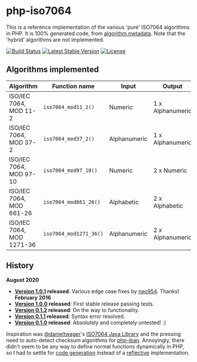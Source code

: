 php-iso7064
===========

This is a reference implementation of the various 'pure' ISO7064 algorithms in PHP. It is 100% generated code, from [algorithm metadata](https://github.com/globalcitizen/php-iso7064/blob/master/utils/algorithms.txt). Note that the 'hybrid' algorithms are not implemented.

[![Build Status](https://travis-ci.org/globalcitizen/php-iso7064.png)](https://travis-ci.org/globalcitizen/php-iso7064)
[![Latest Stable Version](https://poser.pugx.org/globalcitizen/php-iso7064/v/stable)](https://packagist.org/packages/globalcitizen/php-iso7064)
[![License](https://poser.pugx.org/globalcitizen/php-iso7064/license)](https://packagist.org/packages/globalcitizen/php-iso7064)

Algorithms implemented
----------------------

| Algorithm | Function name | Input | Output |
| --------- | ------------- | ----- | ------ |
| ISO/IEC 7064, MOD 11-2 | `iso7064_mod11_2()` | Numeric | 1 x Alphanumeric|
| ISO/IEC 7064, MOD 37-2 | `iso7064_mod37_2()` | Alphanumeric | 1 x Alphanumeric|
| ISO/IEC 7064, MOD 97-10 | `iso7064_mod97_10()` | Numeric | 2 x Numeric|
| ISO/IEC 7064, MOD 661-26 | `iso7064_mod661_26()` | Alphabetic | 2 x Alphabetic|
| ISO/IEC 7064, MOD 1271-36 | `iso7064_mod1271_36()` | Alphanumeric | 2 x Alphanumeric|

History
-------

__August 2020__
* __[Version 1.0.1](https://github.com/globalcitizen/php-iban/releases/tag/v1.0.1) released__: Various edge case fixes by [neo954](https://github.com/neo954). Thanks!
__February 2016__
* __[Version 1.0.0](https://github.com/globalcitizen/php-iban/releases/tag/v1.0.0) released__: First stable release passing tests.
* __[Version 0.1.2](https://github.com/globalcitizen/php-iban/releases/tag/v0.1.2) released__: On the way to functionality.
* __[Version 0.1.1](https://github.com/globalcitizen/php-iban/releases/tag/v0.1.1) released__: Syntax error resolved.
* __[Version 0.1.0](https://github.com/globalcitizen/php-iban/releases/tag/v0.1.0) released__: Absolutely and completely untested! :)

Inspiration was [@danieltwager](https://github.com/danieltwagner/)'s [ISO7064 Java Library](https://github.com/danieltwagner/iso7064/) and the pressing need to auto-detect checksum algorithms for [php-iban](https://github.com/globalcitizen/php-iban). Annoyingly, there didn't seem to be any way to define normal functions dynamically in PHP, so I had to settle for [code generation](https://en.wikipedia.org/wiki/Automatic_programming#Source_code_generation) instead of a [reflective](https://en.wikipedia.org/wiki/Reflection_%28computer_programming%29) implementation.
